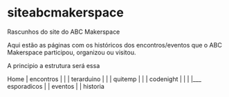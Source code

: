 # siteabcmakerspace
Rascunhos do site do ABC Makerspace

Aqui estão as páginas com os históricos dos encontros/eventos que o ABC Makerspace participou, organizou ou visitou.

A principio a estrutura será essa

Home
| encontros
|   |       | terarduino
|   |       | quitemp
|   |       | codenight 
|   |
|   |___ esporadicos
|
| eventos
|
| historia
